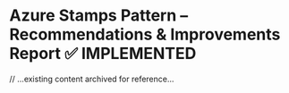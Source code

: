 # Azure Stamps Pattern – Recommendations & Improvements Report ✅ IMPLEMENTED

// ...existing content archived for reference...




